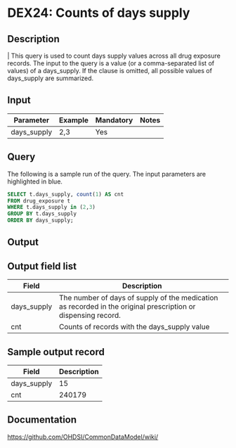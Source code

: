 # DEX24: Counts of days supply

## Description
| This query is used to count days supply values across all drug exposure records. The input to the query is a value (or a comma-separated list of values) of a days_supply. If the clause is omitted, all possible values of days_supply are summarized.

## Input

|  Parameter |  Example |  Mandatory |  Notes | 
| --- | --- | --- | --- |
| days_supply | 2,3 | Yes |   | 

## Query
The following is a sample run of the query. The input parameters are highlighted in  blue.  

```sql
SELECT t.days_supply, count(1) AS cnt
FROM drug_exposure t
WHERE t.days_supply in (2,3) 
GROUP BY t.days_supply
ORDER BY days_supply;
```

## Output

## Output field list

|  Field |  Description |
| --- | --- | 
| days_supply | The number of days of supply of the medication as recorded in the original prescription or dispensing record. |
| cnt | Counts of records with the days_supply value |

## Sample output record

|  Field |  Description |
| --- | --- | 
| days_supply |  15 |
| cnt |  240179 |

## Documentation
https://github.com/OHDSI/CommonDataModel/wiki/
